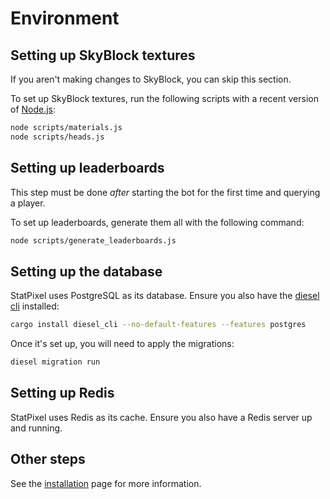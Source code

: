 # Environment

## Setting up SkyBlock textures

If you aren't making changes to SkyBlock, you can skip this section.

To set up SkyBlock textures, run the following scripts with a recent version of [Node.js](https://nodejs.org/):

```bash
node scripts/materials.js
node scripts/heads.js
```

## Setting up leaderboards

This step must be done *after* starting the bot for the first time and querying a player.

To set up leaderboards, generate them all with the following command:

```bash
node scripts/generate_leaderboards.js
```

## Setting up the database

StatPixel uses PostgreSQL as its database. Ensure you also have the [diesel cli](https://diesel.rs/) installed:

```bash
cargo install diesel_cli --no-default-features --features postgres
```

Once it's set up, you will need to apply the migrations:

```bash
diesel migration run
```

## Setting up Redis

StatPixel uses Redis as its cache. Ensure you also have a Redis server up and running.

## Other steps

See the [installation](../installation.md) page for more information.
